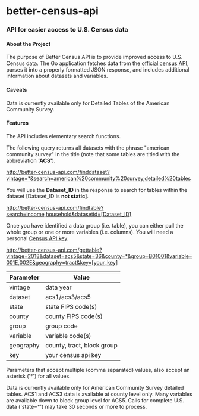 # better-census-api
### API for easier access to U.S. Census data
#### About the Project
The purpose of Better Census API is to provide improved access to U.S. Census data. The Go application fetches data from the [official census API](https://api.census.gov),
parses it into a properly formatted JSON response, and includes additional information about datasets and variables.

#### Caveats
Data is currently available only for Detailed Tables of the American Community Survey.

#### Features
The API includes elementary search functions.

The following query returns all datasets with the phrase "american community survey" in the title (note that some tables are titled with the abbreviation **'ACS'**).

http://better-census-api.com/finddataset?vintage=*&search=american%20community%20survey,detailed%20tables

You will use the **Dataset_ID** in the response to search for tables within the dataset [Dataset_ID is **not static**].

http://better-census-api.com/findtable?search=income,household&datasetid=[Dataset_ID]

Once you have identified a data group (i.e. table), you can either pull the whole group or one or more variables (i.e. columns). You will need a personal [Census API key](https://api.census.gov/data/key_signup.html).

http://better-census-api.com/gettable?vintage=2018&dataset=acs5&state=36&county=*&group=B01001&variable=001E,002E&geography=tract&key=[your_key]


Parameter | Value 
----------|-------
vintage | data year
dataset | acs1/acs3/acs5
state | state FIPS code(s)
county | county FIPS code(s)
group | group code
variable | variable code(s)
geography | county, tract, block group
key | your census api key

Parameters that accept multiple (comma separated) values, also accept an asterisk ('*') for all values. 

Data is currently available only for American Community Survey detailed tables. ACS1 and ACS3 data is available at county level only. Many variables are available down to block group level for ACS5.
Calls for complete U.S. data ('state=*') may take 30 seconds or more to process.
